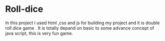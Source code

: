 # Roll-dice
In this project i used html ,css and js for building my project and it is double roll dice game . 
It is totally depand on  basic to some advance concept of java script,
this is very fun game.
